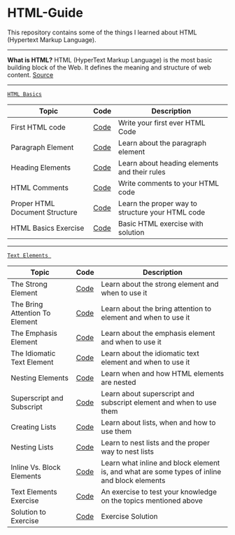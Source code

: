 # HTML-Guide
This repository contains some of the things I learned about HTML (Hypertext Markup Language).

***

**What is HTML?** 
HTML (HyperText Markup Language) is the most basic building block of the Web. It defines the meaning and structure of web content. [Source](https://developer.mozilla.org/en-US/docs/Web/HTML)
___

[````HTML Basics````](https://github.com/quielLovesLasagna/HTML-Guide/tree/main/HTML%20Basics)

| Topic | Code | Description |
| ----------- | ----------- | ----------- |
| First HTML code | [Code](https://github.com/quielLovesLasagna/HTML-Guide/blob/main/HTML%20Basics/helloworld.html) | Write your first ever HTML Code |
| Paragraph Element | [Code](https://github.com/quielLovesLasagna/HTML-Guide/blob/main/HTML%20Basics/paragraph.html) | Learn about the paragraph element |
| Heading Elements | [Code](https://github.com/quielLovesLasagna/HTML-Guide/blob/main/HTML%20Basics/headingelements.html) | Learn about heading elements and their rules |
| HTML Comments | [Code](https://github.com/quielLovesLasagna/HTML-Guide/blob/main/HTML%20Basics/comments.html) | Write comments to your HTML code |
| Proper HTML Document Structure | [Code](https://github.com/quielLovesLasagna/HTML-Guide/blob/main/HTML%20Basics/documentstructure.html) | Learn the proper way to structure your HTML code |
| HTML Basics Exercise | [Code](https://github.com/quielLovesLasagna/HTML-Guide/blob/main/HTML%20Basics/html_basics_starter.html) | Basic HTML exercise with solution |

___

[````Text Elements ````](https://github.com/quielLovesLasagna/HTML-Guide/tree/main/Text%20Elements)

| Topic | Code | Description |
| ----------- | ----------- | ----------- |
| The Strong Element | [Code](https://github.com/quielLovesLasagna/HTML-Guide/blob/main/Text%20Elements/strongelement.html) | Learn about the strong element and when to use it |
| The Bring Attention To Element | [Code](https://github.com/quielLovesLasagna/HTML-Guide/blob/main/Text%20Elements/bringattentionelement.html) | Learn about the bring attention to element and when to use it |
| The Emphasis Element | [Code](https://github.com/quielLovesLasagna/HTML-Guide/blob/main/Text%20Elements/emphasiselement.html) | Learn about the emphasis element and when to use it |
| The Idiomatic Text Element | [Code](https://github.com/quielLovesLasagna/HTML-Guide/blob/main/Text%20Elements/idiomatictext.html) | Learn about the idiomatic text element and when to use it |
| Nesting Elements | [Code](https://github.com/quielLovesLasagna/HTML-Guide/blob/main/Text%20Elements/nesting.html) | Learn when and how HTML elements are nested |
| Superscript and Subscript | [Code](https://github.com/quielLovesLasagna/HTML-Guide/blob/main/Text%20Elements/superSubscripts.html) | Learn about superscript and subscript element and when to use them |
| Creating Lists | [Code](https://github.com/quielLovesLasagna/HTML-Guide/blob/main/Text%20Elements/lists.html) | Learn about lists, when and how to use them |
| Nesting Lists | [Code](https://github.com/quielLovesLasagna/HTML-Guide/blob/main/Text%20Elements/nestinglists.html) | Learn to nest lists and the proper way to nest lists |
| Inline Vs. Block Elements | [Code](https://github.com/quielLovesLasagna/HTML-Guide/blob/main/Text%20Elements/inlineAndBlock.html) | Learn what inline and block element is, and what are some types of inline and block elements |
| Text Elements Exercise | [Code](https://github.com/quielLovesLasagna/HTML-Guide/blob/main/Text%20Elements/TextElementsExerciseImage.png) | An exercise to test your knowledge on the topics mentioned above |
| Solution to Exercise | [Code](https://github.com/quielLovesLasagna/HTML-Guide/blob/main/Text%20Elements/solution.html) | Exercise Solution |
